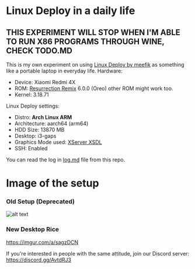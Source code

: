 # Linux Deploy in a daily life

## THIS EXPERIMENT WILL STOP WHEN I'M ABLE TO RUN X86 PROGRAMS THROUGH WINE, CHECK TODO.MD

This is my own experiment on using [Linux Deploy by meefik](https://play.google.com/store/apps/details?id=ru.meefik.linuxdeploy) as something like a portable laptop in everyday life.
Hardware:
- Device: Xiaomi Redmi 4X
- ROM: [Resurrection Remix](https://www.resurrectionremix.com) 6.0.0 (Oreo) other ROM might work too.
- Kernel: 3.18.71

Linux Deploy settings:
- Distro: **Arch Linux ARM**
- Architecture: aarch64 (arm64)
- HDD Size: 13870 MB
- Desktop: i3-gaps
- Graphics Mode used: [XServer XSDL](https://play.google.com/store/apps/details?id=x.org.server)
- SSH: Enabled

You can read the log in [log.md](log.md) file from this repo.

# Image of the setup

### Old Setup (Deprecated)
![alt text](https://cdn.discordapp.com/attachments/370595587097362456/459991563704074240/IMG_20180623_132656.jpg "IRL Setup of how it should be")

### New Desktop Rice
https://imgur.com/a/sagzDCN

If you're interested in people with the same attitude, join our Discord server: https://discord.gg/AvtdRJ3
